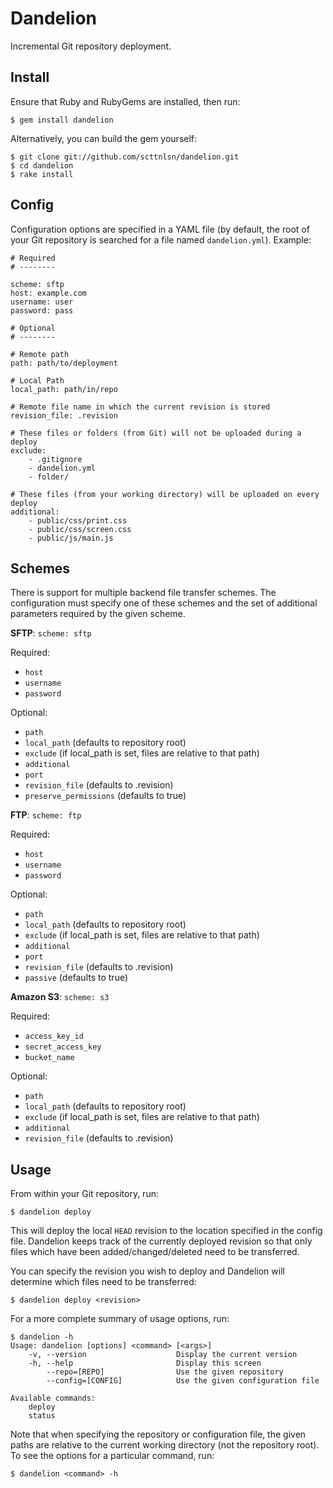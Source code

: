 Dandelion
=========
Incremental Git repository deployment.

Install
-------
Ensure that Ruby and RubyGems are installed, then run:

    $ gem install dandelion

Alternatively, you can build the gem yourself:

    $ git clone git://github.com/scttnlsn/dandelion.git
    $ cd dandelion
    $ rake install

Config
------
Configuration options are specified in a YAML file (by default, the root of your
Git repository is searched for a file named `dandelion.yml`). Example:

    # Required
    # --------

    scheme: sftp
    host: example.com
    username: user
    password: pass

    # Optional
    # --------

    # Remote path
    path: path/to/deployment

    # Local Path
    local_path: path/in/repo

    # Remote file name in which the current revision is stored
    revision_file: .revision

    # These files or folders (from Git) will not be uploaded during a deploy
    exclude:
        - .gitignore
        - dandelion.yml
        - folder/

    # These files (from your working directory) will be uploaded on every deploy
    additional:
        - public/css/print.css
        - public/css/screen.css
        - public/js/main.js

Schemes
-------
There is support for multiple backend file transfer schemes.  The configuration
must specify one of these schemes and the set of additional parameters required
by the given scheme.

**SFTP**: `scheme: sftp`

Required:

 * `host`
 * `username`
 * `password`

Optional:

 * `path`
 * `local_path` (defaults to repository root)
 * `exclude` (if local_path is set, files are relative to that path)
 * `additional`
 * `port`
 * `revision_file` (defaults to .revision)
 * `preserve_permissions` (defaults to true)

**FTP**: `scheme: ftp`

Required:

 * `host`
 * `username`
 * `password`

Optional:

 * `path`
 * `local_path` (defaults to repository root)
 * `exclude` (if local_path is set, files are relative to that path)
 * `additional`
 * `port`
 * `revision_file` (defaults to .revision)
 * `passive` (defaults to true)

**Amazon S3**: `scheme: s3`

Required:

 * `access_key_id`
 * `secret_access_key`
 * `bucket_name`

Optional:

 * `path`
 * `local_path` (defaults to repository root)
 * `exclude` (if local_path is set, files are relative to that path)
 * `additional`
 * `revision_file` (defaults to .revision)

Usage
-----
From within your Git repository, run:

    $ dandelion deploy

This will deploy the local `HEAD` revision to the location specified in the config
file.  Dandelion keeps track of the currently deployed revision so that only files
which have been added/changed/deleted need to be transferred.

You can specify the revision you wish to deploy and Dandelion will determine which
files need to be transferred:

    $ dandelion deploy <revision>

For a more complete summary of usage options, run:

    $ dandelion -h
    Usage: dandelion [options] <command> [<args>]
        -v, --version                    Display the current version
        -h, --help                       Display this screen
            --repo=[REPO]                Use the given repository
            --config=[CONFIG]            Use the given configuration file

    Available commands:
        deploy
        status

Note that when specifying the repository or configuration file, the given paths
are relative to the current working directory (not the repository root).  To see
the options for a particular command, run:

    $ dandelion <command> -h
